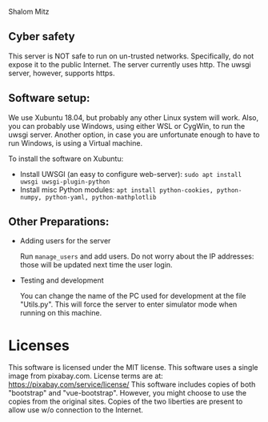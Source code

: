 Shalom Mitz                                               


Cyber safety
------------

This server is NOT safe to run on un-trusted networks.
Specifically, do not expose it to the public Internet.
The server currently uses http. The uwsgi server, however, supports https.

Software setup:
---------------

We use Xubuntu 18.04, but probably any other Linux system will work.
Also, you can probably use Windows, using either WSL or CygWin, to run the uwsgi server.
Another option, in case you are unfortunate enough to have to run Windows, is using a Virtual machine.

To install the software on Xubuntu:

 - Install UWSGI (an easy to configure web-server):
   `sudo apt install uwsgi uwsgi-plugin-python`
 - Install misc Python modules:
   `apt install python-cookies, python-numpy, python-yaml, python-mathplotlib`

Other Preparations:
------------------

- Adding users for the server

    Run `manage_users` and add users.
    Do not worry about the IP addresses: those will be updated next time the user login.

- Testing and development
  
  You can change the name of the PC used for development at the file "Utils.py". 
  This will force the server to enter simulator mode when running on this machine.

Licenses
========
This software is licensed under the MIT license.
This software uses a single image from pixabay.com. License terms are at: https://pixabay.com/service/license/
This software includes copies of both "bootstrap" and "vue-bootstrap". However, you might choose to use the copies from the original sites. Copies of the two liberties are present to allow use w/o connection to the Internet.
